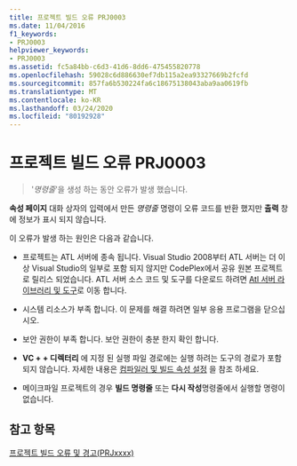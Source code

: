 ```yaml
---
title: 프로젝트 빌드 오류 PRJ0003
ms.date: 11/04/2016
f1_keywords:
- PRJ0003
helpviewer_keywords:
- PRJ0003
ms.assetid: fc5a84bb-c6d3-41d6-8dd6-475455820778
ms.openlocfilehash: 59028c6d886630ef7db115a2ea93327669b2fcfd
ms.sourcegitcommit: 857fa6b530224fa6c18675138043aba9aa0619fb
ms.translationtype: MT
ms.contentlocale: ko-KR
ms.lasthandoff: 03/24/2020
ms.locfileid: "80192928"
---
```

# <a name="project-build-error-prj0003"></a>프로젝트 빌드 오류 PRJ0003

> '*명령줄*'을 생성 하는 동안 오류가 발생 했습니다.

**속성 페이지** 대화 상자의 입력에서 만든 *명령줄* 명령이 오류 코드를 반환 했지만 **출력** 창에 정보가 표시 되지 않습니다.

이 오류가 발생 하는 원인은 다음과 같습니다.

- 프로젝트는 ATL 서버에 종속 됩니다. Visual Studio 2008부터 ATL 서버는 더 이상 Visual Studio의 일부로 포함 되지 않지만 CodePlex에서 공유 원본 프로젝트로 릴리스 되었습니다. ATL 서버 소스 코드 및 도구를 다운로드 하려면 [Atl 서버 라이브러리 및 도구](https://go.microsoft.com/fwlink/p/?linkid=81979)로 이동 합니다.

- 시스템 리소스가 부족 합니다. 이 문제를 해결 하려면 일부 응용 프로그램을 닫으십시오.

- 보안 권한이 부족 합니다. 보안 권한이 충분 한지 확인 합니다.

- **VC + + 디렉터리** 에 지정 된 실행 파일 경로에는 실행 하려는 도구의 경로가 포함 되지 않습니다. 자세한 내용은 [컴파일러 및 빌드 속성 설정](../../build/working-with-project-properties.md) 을 참조 하세요.

- 메이크파일 프로젝트의 경우 **빌드 명령줄** 또는 **다시 작성**명령줄에서 실행할 명령이 없습니다.

## <a name="see-also"></a>참고 항목

[프로젝트 빌드 오류 및 경고(PRJxxxx)](../../error-messages/tool-errors/project-build-errors-and-warnings-prjxxxx.md)
